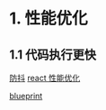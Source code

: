 # 1. 性能优化
## 1.1 代码执行更快
[防抖](https://github.com/olifer655/gogogo/issues/2)
[react 性能优化](https://github.com/olifer655/gogogo/issues/1)


[blueprint](http://naotu.baidu.com/file/8d51c3bbb11334875987732bbd168716)
